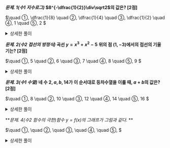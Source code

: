 ***문제. 1(수1 지수로그)*
$8^{-\dfrac{1}{2}}\div\sqrt2$의 값은? [2점]**

$\quad ①\, \dfrac{1}{8}
\quad ②\, \dfrac{1}{4}
\quad ③\, \dfrac{1}{2}
\quad ④\, 1
\quad ⑤\, 2
$ 
<details> 
  <summary>상세한 풀이</summary> 
   <p><img src="/assets/"/></p>
 </details>

***문제. 2(수2 접선의 방정식)*
곡선 $y=x^3+x^2-5$ 위의 점 $(1, -3)$에서의 접선의 기울기는? [2점]**

$\quad ①\, 5
\quad ②\, 6
\quad ③\, 7
\quad ④\, 8
\quad ⑤\, 9
$ 
<details> 
  <summary>상세한 풀이</summary> 
   <p><img src="/assets/"/></p>
 </details>

***문제. 3(수1 수열)*
네 수 $2, a, b, 14$가 이 순서대로 등차수열을 이룰 때, $a+b$의 값은? [2점]**

$\quad ①\, 8
\quad ②\, 10
\quad ③\, 12
\quad ④\, 14
\quad ⑤\, 16
$ 
<details> 
  <summary>상세한 풀이</summary> 
   <p><img src="/assets/"/></p>
 </details>

***문제. 4(수2 함수의 극한)함수 $y=f(x)$의 그래프가 그림과 같다.*
**

$\quad ①\, 
\quad ②\, 
\quad ③\, 
\quad ④\, 
\quad ⑤\, 
$ 
<details> 
  <summary>상세한 풀이</summary> 
   <p><img src="/assets/"/></p>
 </details>

